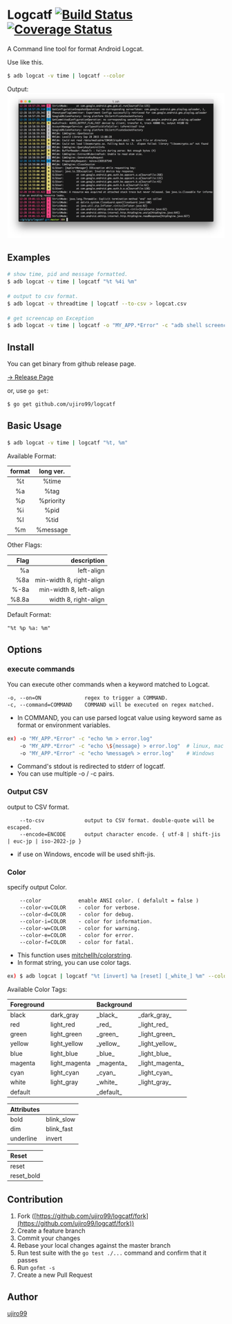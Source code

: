 # Logcatf  [![Build Status](https://travis-ci.org/ujiro99/logcatf.svg?branch=master)](https://travis-ci.org/ujiro99/logcatf)  [![Coverage Status](https://coveralls.io/repos/ujiro99/logcatf/badge.svg?branch=master&service=github)](https://coveralls.io/github/ujiro99/logcatf?branch=master)

A Command line tool for format Android Logcat.

Use like this.
```bash
$ adb logcat -v time | logcatf --color
```

Output:
![ScreenShot](./screenshot.png?raw=true "Logcatf")


## Examples

```bash
# show time, pid and message formatted.
$ adb logcat -v time | logcatf "%t %4i %m"

# output to csv format.
$ adb logcat -v threadtime | logcatf --to-csv > logcat.csv

# get screencap on Exception
$ adb logcat -v time | logcatf -o "MY_APP.*Error" -c "adb shell screencap -p /sdcard/a.png"
```


## Install

You can get binary from github release page.

[-> Release Page](https://github.com/ujiro99/logcatf/releases)

or, use `go get`:

```bash
$ go get github.com/ujiro99/logcatf
```


## Basic Usage

```bash
$ adb logcat -v time | logcatf "%t, %m"
```

Available Format:

| format | long ver. |
|:------:|:---------:|
|   %t   | %time     |
|   %a   | %tag      |
|   %p   | %priority |
|   %i   | %pid      |
|   %I   | %tid      |
|   %m   | %message  |

Other Flags:

|  Flag | description              |
|------:|-------------------------:|
|   %a  | left-align               |
|  %8a  | min-width 8, right-align |
| %-8a  | min-width 8, left-align  |
| %8.8a | width 8, right-align     |


Default Format:

    "%t %p %a: %m"


## Options


### execute commands

You can execute other commands when a keyword matched to Logcat.

    -o, --on=ON              regex to trigger a COMMAND.
    -c, --command=COMMAND    COMMAND will be executed on regex matched.
    
* In COMMAND, you can use parsed logcat value using keyword same as format or environment variables.

```bash
ex) -o "MY_APP.*Error" -c "echo %m > error.log"
    -o "MY_APP.*Error" -c "echo \${message} > error.log"  # linux, mac
    -o "MY_APP.*Error" -c "echo %message% > error.log"    # Windows
```

* Command's stdout is redirected to stderr of logcatf.
* You can use multiple -o / -c pairs.
 

### Output CSV

output to CSV format.

        --to-csv             output to CSV format. double-quote will be escaped.
        --encode=ENCODE      output character encode. { utf-8 | shift-jis | euc-jp | iso-2022-jp }

* if use on Windows, encode will be used shift-jis.


### Color

specify output Color.

```
    --color            enable ANSI color. ( defalult = false )
    --color-v=COLOR    - color for verbose.
    --color-d=COLOR    - color for debug.
    --color-i=COLOR    - color for information.
    --color-w=COLOR    - color for warning.
    --color-e=COLOR    - color for error.
    --color-f=COLOR    - color for fatal.
```

* This function uses [mitchellh/colorstring](https://github.com/mitchellh/colorstring).
* In format string, you can use color tags. 

```bash
ex) $ adb logcat | logcatf "%t [invert] %a [reset] [_white_] %m" --color --color-i "cyan"
```


Available Color Tags:

|Foreground|             |Background |                  |
|:--------|:-------------|:----------|:-----------------|
|black    | dark_gray    |\_black\_  | \_dark_gray\_    |
|red      | light_red    |\_red\_    | \_light_red\_    |
|green    | light_green  |\_green\_  | \_light_green\_  |
|yellow   | light_yellow |\_yellow\_ | \_light_yellow\_ |
|blue     | light_blue   |\_blue\_   | \_light_blue\_   |
|magenta  | light_magenta|\_magenta\_| \_light_magenta\_|
|cyan     | light_cyan   |\_cyan\_   | \_light_cyan\_   |
|white    | light_gray   |\_white\_  | \_light_gray\_   |
|default  |              |\_default\_|                  |

|Attributes|           |
:----------|:----------|
|bold      |blink_slow |
|dim       |blink_fast |
|underline |invert     |

| Reset      |
|:-----------|
| reset      |
| reset_bold |


## Contribution

1. Fork ([https://github.com/ujiro99/logcatf/fork](https://github.com/ujiro99/logcatf/fork))
1. Create a feature branch
1. Commit your changes
1. Rebase your local changes against the master branch
1. Run test suite with the `go test ./...` command and confirm that it passes
1. Run `gofmt -s`
1. Create a new Pull Request


## Author

[ujiro99](https://github.com/ujiro99)

